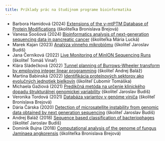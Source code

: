 ```yaml
---
title: Príklady prác na študijnom programe bioinformatika
---
```


* Barbora Hamidová (2024) [Extensions of the y-mtPTM Database of Protein Modifications](https://opac.crzp.sk/?fn=detailBiblioForm&sid=A6A9937D4AB687F47BC585A9E4AF) (školiteľka Bronislava Brejová)
* Vanesa Šoošová (2024) [Bioinformatics analysis of next-generation sequencing data in pancreatic cancer](https://opac.crzp.sk/?fn=detailBiblioForm&sid=A6A9937D4AB687F47BCB8DA9E4AF) (školiteľka Mária Lucká)
* Marek Kajan (2023) [Analýza vínneho mikrobiómu](https://opac.crzp.sk/?fn=detailBiblioForm&sid=C03CB0FBA6588971DD3D26D1B6BF) (školiteľ Jaroslav Budiš)
* Jana Černíková (2022) [Live Monitoring of MinION Sequencing Runs](https://opac.crzp.sk/?fn=detailBiblioForm&sid=72A4E145D65F5DA0BE47350B29C0) (školiteľ Tomáš Vinař)
* Klára Sládečková (2022) [Tunnel planning of Burrows-Wheeler transform by employing integer linear programming](https://opac.crzp.sk/?fn=detailBiblioForm&sid=72A4E145D65F5DA0BE48350B29C0) (školiteľ Andrej Baláž)
* Martina Babinská (2022) [Identifikácia proteínových sektorov ako evolučných jednotiek bielkovín](https://opac.crzp.sk/?fn=detailBiblioForm&sid=72A4E145D65F5DA0B24A3F0B29C0) (školiteľ Ľubomír Tomáška)
* Michaela Gažiová (2021) [Predikčná metóda na určenie klinického dopadu štrukturálnej genomickej variability](https://opac.crzp.sk/?fn=detailBiblioForm&sid=7E417B54B864B7C45324FD4635AB) (školiteľ Jaroslav Budiš)
* Veronika Tordová (2021) [Databáza variantov v genóme viniča](https://opac.crzp.sk/?fn=detailBiblioForm&sid=2DF2AC71C78DA39E98F1B2873752) (školiteľ Bronislava Brejová)
* Dária Čárska (2020) [Detection of microsatellite instability from genomic data obtained by next generation sequencing](https://opac.crzp.sk/?fn=detailBiblioForm&sid=69B07E5EF4F2B22F0B86B7C7FD1B) (školiteľ Jaroslav Budiš) 
* Andrej Baláž (2018) [Sequence based classification of bacteriophages](https://opac.crzp.sk/?fn=detailBiblioForm&sid=BCB1C6D618A1774C85DAC75E7FBF) (školiteľ Jaroslav Budiš)
* Dominik Bujna (2018) [Computational analysis of the genome of fungus Jaminaea angkorensis](https://opac.crzp.sk/?fn=detailBiblioForm&sid=6AA8E1A8284D263B42914120F398) (školiteľka Bronislava Brejová)



